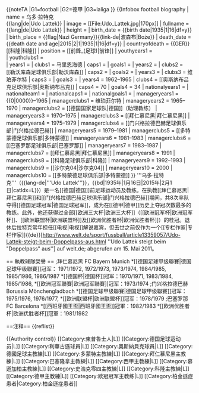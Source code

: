 {{noteTA
|G1=football
|G2=德甲
|G3=laliga
}}
{{Infobox football biography
| name = 乌多·拉特克<br>{{lang|de|Udo Lattek}}
| image = [[File:Udo_Lattek.jpg|170px]]
| fullname = {{lang|de|Udo Lattek}}
| height = 
| birth_date = {{birth date|1935|1|16|df=y}}
| birth_place = {{flag|Nazi Germany}}{{link-de|波森布|Boże}}
| death_date = {{death date and age|2015|2|1|1935|1|16|df=y}}
| countryofdeath = {{GER}}[[科隆|科隆]]
| position = [[前鋒_(足球)|前锋]]
| youthyears1 =  
| youthclubs1 =  
| years1 = 
| clubs1 = 马里恩海德
| caps1 =
| goals1 = 
| years2 = 
| clubs2 = [[勒沃库森足球俱乐部|勒沃库森]]
| caps2 =
| goals2 = 
| years3 = 
| clubs3 = 维珀菲尔特
| caps3 =
| goals3 = 
| years4 = 1962–1965
| clubs4 = [[奥斯纳布吕克足球俱乐部|奥斯纳布吕克]]
| caps4 = 70
| goals4 = 34
| nationalyears1 =
| nationalteam1 = 
| nationalcaps1 = 
| nationalgoals1 = 
| manageryears1 = {{0|0000}}–1965
| managerclubs1 = 维珀菲尔特
| manageryears2 = 1965–1970
| managerclubs2 = [[德国国家足球队|德国]]（助理教练）
| manageryears3 = 1970–1975
| managerclubs3 = [[拜仁慕尼黑|拜仁慕尼黑]]
| manageryears4 = 1975–1979
| managerclubs4 = [[门兴格拉德巴赫足球俱乐部|门兴格拉德巴赫]]
| manageryears5 = 1979–1981
| managerclubs5 = [[多特蒙德足球俱乐部|多特蒙德]]
| manageryears6 = 1981–1983
| managerclubs6 = [[巴塞罗那足球俱乐部|巴塞罗那]]
| manageryears7 = 1983–1987
| managerclubs7 = [[拜仁慕尼黑|拜仁慕尼黑]]
| manageryears8 = 1991
| managerclubs8 = [[科隆足球俱乐部|科隆]]
| manageryears9 = 1992–1993
| managerclubs9 = [[沙尔克04|沙尔克04]]
| manageryears10 = 2000
| managerclubs10 = [[多特蒙德足球俱乐部|多特蒙德]]
}}
'''乌多·拉特克'''（{{lang-de|'''Udo Lattek'''}}，{{bd|1935年|1月16日|2015年|2月1日|catIdx=L}}）是一名[[德国|德国]]前足球运动员及教练。在执教[[拜仁慕尼黑|拜仁慕尼黑]]和[[门兴格拉德巴赫足球俱乐部|门兴格拉德巴赫]]期间，共8次率队夺得[[德国足球冠军|德国足球冠军]]，成为在[[德甲|德甲]]历史上夺冠次数最多的教练。此外，他还获得过全部[[欧洲三大杯|欧洲三大杯]]（[[欧洲冠军杯|欧洲冠军杯]]、[[欧洲联盟杯|欧洲联盟杯]]及[[欧洲优胜者杯|欧洲优胜者杯]]）的桂冠。退休后拉特克常年担任[[电视|电视]]解说嘉宾，但去世之前仅作为一个[[专栏作家|专栏作家]]<ref>{{de}}[http://www.welt.de/sport/fussball/article13359057/Udo-Lattek-steigt-beim-Doppelpass-aus.html ''Udo Lattek steigt beim "Doppelpass" aus''] auf welt.de; abgerufen am 15. Mai 2011</ref>。

== 執教球隊榮譽 ==
;拜仁慕尼黑 FC Bayern Munich
*[[德国足球甲级聯賽|德国足球甲级聯賽]]冠军： 1971/1972, 1972/1973, 1973/1974, 1984/1985, 1985/1986, 1986/1987
*[[德国杯|德国杯]]冠军：1970/1971, 1983/1984, 1985/1986,
*[[欧洲冠军聯賽|欧洲冠军聯賽]]冠军：1973/1974
;门兴格拉德巴赫 Borussia Mönchengladbach
*[[德国足球甲级聯賽|德国足球甲级聯賽]]冠军：1975/1976, 1976/1977,
*[[欧洲联盟杯|欧洲联盟杯]]冠军：1978/1979
;巴塞罗那 FC Barcelona
*[[西班牙國王盃|西班牙國王盃]]冠軍：1982/1983
*[[欧洲优胜者杯|欧洲优胜者杯]]冠軍：1981/1982

==注释==
{{reflist}}

{{Authority control}}
[[Category:東普魯士人|L]]
[[Category:德国足球运动员|L]]
[[Category:利華古遜球員|L]]
[[Category:奧斯納貝克球員|L]]
[[Category:德國足球主教練|L]]
[[Category:多蒙特主教練|L]]
[[Category:拜仁慕尼黑主教練|L]]
[[Category:巴塞隆拿主教練|L]]
[[Category:西甲主教練|L]]
[[Category:慕遜加柏主教練|L]]
[[Category:史浩克零四主教練|L]]
[[Category:科隆主教練|L]]
[[Category:德甲主教練|L]]
[[Category:欧冠冠军主教练|L]]
[[Category:柏金遜症患者|Category:柏金遜症患者]]